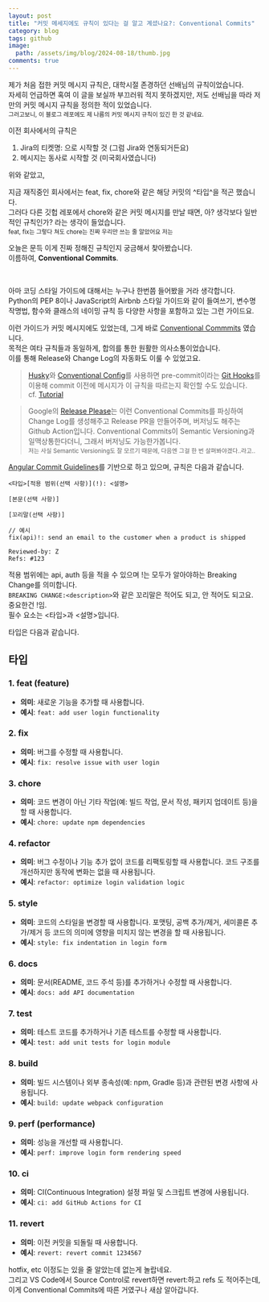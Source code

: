 ```yaml
---
layout: post
title: "커밋 메세지에도 규칙이 있다는 걸 알고 계셨나요?: Conventional Commits"
category: blog
tags: github
image:
  path: /assets/img/blog/2024-08-18/thumb.jpg
comments: true
---
```


제가 처음 접한 커밋 메시지 규칙은, 대학시절 존경하던 선배님의 규칙이었습니다.  
자세히 언급하면 혹여 이 글을 보실까 부끄러워 적지 못하겠지만, 저도 선배님을 따라 저만의 커밋 메시지 규칙을 정의한 적이 있었습니다.  
<small>그러고보니, 이 블로그 레포에도 제 나름의 커밋 메시지 규칙이 있긴 한 것 같네요.</small>

이전 회사에서의 규칙은
1. Jira의 티켓명: 으로 시작할 것 (그럼 Jira와 연동되거든요)
2. 메시지는 동사로 시작할 것 (미국회사였습니다)

위와 같았고,

지금 재직중인 회사에서는 feat, fix, chore와 같은 해당 커밋의 ^타입^을 적곤 했습니다.  
그러다 다른 깃헙 레포에서 chore와 같은 커밋 메시지를 만날 때면, 아? 생각보다 일반적인 규칙인가? 라는 생각이 들었습니다.  
<small>feat, fix는 그렇다 쳐도 chore는 진짜 우리만 쓰는 줄 알았어요 저는 </small>

오늘은 문득 이게 진짜 정해진 규칙인지 궁금해서 찾아봤습니다.  
이름하여, <b>Conventional Commits</b>.

<br>

아마 코딩 스타일 가이드에 대해서는 누구나 한번쯤 들어봤을 거라 생각합니다.  
Python의 PEP 8이나 JavaScript의 Airbnb 스타일 가이드와 같이 들여쓰기, 변수명 작명법, 함수와 클래스의 네이밍 규칙 등 다양한 사항을 포함하고 있는 그런 가이드요.  

이런 가이드가 커밋 메시지에도 있었는데, 그게 바로 [Conventional Commmits](https://www.conventionalcommits.org/ko/v1.0.0/) 였습니다.  
목적은 여타 규칙들과 동일하게, 합의를 통한 원활한 의사소통이었습니다.  
이를 통해 Release와 Change Log의 자동화도 이룰 수 있었고요.  
> [Husky](https://typicode.github.io/husky/)와 [Conventional Config](https://www.npmjs.com/package/@commitlint/config-conventional)를 사용하면 pre-commit이라는 [Git Hooks](https://git-scm.com/book/en/v2/Customizing-Git-Git-Hooks)를 이용해 commit 이전에 메시지가 이 규칙을 따르는지 확인할 수도 있습니다. <br>cf. [Tutorial](https://blog.openreplay.com/automating-releases-in-github-with-conventional-commits/)

> Google의 [Release Please](https://github.com/googleapis/release-please)는 이런 Conventional Commits를 파싱하여 Change Log를 생성해주고 Release PR을 만들어주며, 버저닝도 해주는 Github Action입니다. Conventional Commits이 Semantic Versioning과 일맥상통한다더니, 그래서 버저닝도 가능한가봅니다. <br>
<small>저는 사실 Semantic Versioning도 잘 모르기 때문에, 다음엔 그걸 한 번 살펴봐야겠다..라고.. </small>


[Angular Commit Guidelines](https://github.com/angular/angular/blob/22b96b9/CONTRIBUTING.md#-commit-message-guidelines)를 기반으로 하고 있으며, 규칙은 다음과 같습니다.

```
<타입>[적용 범위(선택 사항)](!): <설명>

[본문(선택 사항)]

[꼬리말(선택 사항)]
```

```
// 예시
fix(api)!: send an email to the customer when a product is shipped

Reviewed-by: Z
Refs: #123
```

적용 범위에는 api, auth 등을 적을 수 있으며 !는 모두가 알아야하는 Breaking Change를 의미합니다.  
```BREAKING CHANGE:<description>```와 같은 꼬리말은 적어도 되고, 안 적어도 되고요. 중요한건 !임.  
필수 요소는 <타입>과 <설명>입니다.  

타입은 다음과 같습니다.  

## 타입
### 1. **feat** (feature)

- **의미**: 새로운 기능을 추가할 때 사용합니다.
- **예시**: `feat: add user login functionality`

### 2. **fix**

- **의미**: 버그를 수정할 때 사용합니다.
- **예시**: `fix: resolve issue with user login`

### 3. **chore**

- **의미**: 코드 변경이 아닌 기타 작업(예: 빌드 작업, 문서 작성, 패키지 업데이트 등)을 할 때 사용합니다.
- **예시**: `chore: update npm dependencies`

### 4. **refactor**

- **의미**: 버그 수정이나 기능 추가 없이 코드를 리팩토링할 때 사용합니다. 코드 구조를 개선하지만 동작에 변화는 없을 때 사용됩니다.
- **예시**: `refactor: optimize login validation logic`

### 5. **style**

- **의미**: 코드의 스타일을 변경할 때 사용합니다. 포맷팅, 공백 추가/제거, 세미콜론 추가/제거 등 코드의 의미에 영향을 미치지 않는 변경을 할 때 사용됩니다.
- **예시**: `style: fix indentation in login form`

### 6. **docs**

- **의미**: 문서(README, 코드 주석 등)를 추가하거나 수정할 때 사용합니다.
- **예시**: `docs: add API documentation`

### 7. **test**

- **의미**: 테스트 코드를 추가하거나 기존 테스트를 수정할 때 사용합니다.
- **예시**: `test: add unit tests for login module`

### 8. **build**

- **의미**: 빌드 시스템이나 외부 종속성(예: npm, Gradle 등)과 관련된 변경 사항에 사용됩니다.
- **예시**: `build: update webpack configuration`

### 9. **perf** (performance)

- **의미**: 성능을 개선할 때 사용합니다.
- **예시**: `perf: improve login form rendering speed`

### 10. **ci**

- **의미**: CI(Continuous Integration) 설정 파일 및 스크립트 변경에 사용됩니다.
- **예시**: `ci: add GitHub Actions for CI`

### 11. **revert**

- **의미**: 이전 커밋을 되돌릴 때 사용합니다.
- **예시**: `revert: revert commit 1234567`


hotfix, etc 이정도는 있을 줄 알았는데 없는게 놀랍네요.  
그리고 VS Code에서 Source Control로 revert하면 revert:하고 refs 도 적어주는데, 이게 Conventional Commits에 따른 거였구나 새삼 알아갑니다.
